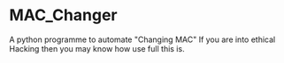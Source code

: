# MAC_Changer
A python programme to automate "Changing MAC" If you are into ethical Hacking then you may know how use full this is.
